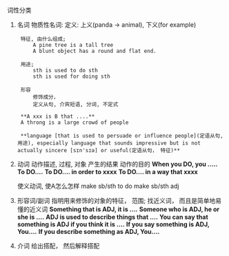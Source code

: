词性分类
1. 名词
    物质性名词:
        定义: 上义(panda -> animal), 下义(for example)

        特征, 由什么组成;
            A pine tree is a tall tree
            A blunt object has a round and flat end.

        用途;
            sth is used to do sth
            sth is used for doing sth

        形容    
            修饰成分，
            定义从句, 介宾短语, 分词, 不定式

        **A xxx is B that ....**
        A throng is a large crowd of people

        **language [that is used to persuade or influence people](定语从句, 用途), especially language that sounds impressive but is not actually sincere [sɪn'sɪə] or useful(定语从句， 特征)**

2. 动词
    动作描述, 过程, 对象
    产生的结果
    动作的目的
        **When you  DO, you .....**
        **To DO....**
        **To DO.... in order to xxxx**
        **To DO.... in a way that xxxx**

    使义动词, 使A怎么怎样
        make sb/sth to do
        make sb/sth adj

3. 形容词/副词
    指明用来修饰的对象的特征， 范围; 找近义词， 而且是简单地易懂的近义词
    **Something that is ADJ, it  is ....**
    **Someone who is ADJ, he or she  is ....**
    **ADJ is used to describe things that ....**
    **You can say that something is ADJ if you think it is ....**
    **If you say something is ADJ, You....**
    **If you describe something as ADJ, You....**

5. 介词
    给出搭配， 然后解释搭配
